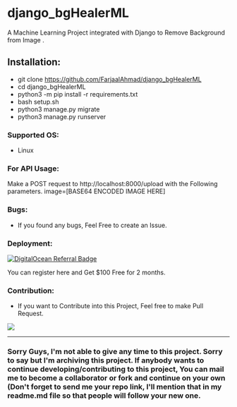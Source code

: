 # django_bgHealerML

A Machine Learning Project integrated with Django to Remove Background from Image .

## Installation:

- git clone https://github.com/FarjaalAhmad/django_bgHealerML
- cd django_bgHealerML
- python3 -m pip install -r requirements.txt
- bash setup.sh
- python3 manage.py migrate
- python3 manage.py runserver

### Supported OS:

- Linux

### For API Usage:

Make a POST request to http://localhost:8000/upload with the Following parameters.
image=[BASE64 ENCODED IMAGE HERE]

### Bugs:

- If you found any bugs, Feel Free to create an Issue.

### Deployment:
[![DigitalOcean Referral Badge](https://web-platforms.sfo2.digitaloceanspaces.com/WWW/Badge%203.svg)](https://www.digitalocean.com/?refcode=42d61c4435ff&utm_campaign=Referral_Invite&utm_medium=Referral_Program&utm_source=badge)

You can register here and Get $100 Free for 2 months.

### Contribution:

- If you want to Contribute into this Project, Feel free to make Pull Request.
<a href="https://github.com/FarjaalAhmad/django_bgHealerML/graphs/contributors">
  <img src="https://contributors-img.web.app/image?repo=FarjaalAhmad/django_bgHealerML" />
</a>
<hr>

### Sorry Guys, I'm not able to give any time to this project. Sorry to say but I'm archiving this project. If anybody wants to continue developing/contributing to this project, You can mail me to become a collaborator or fork and continue on your own (Don't forget to send me your repo link, I'll mention that in my readme.md file so that people will follow your new one.

